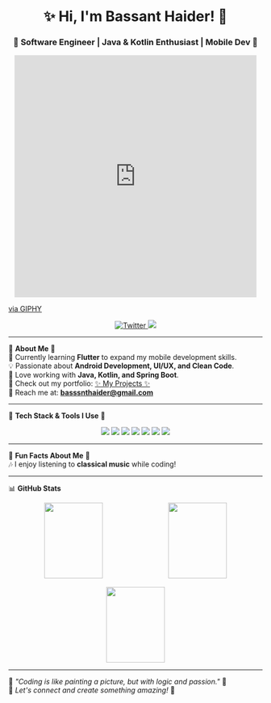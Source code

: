 <h1 align="center">✨ Hi, I'm Bassant Haider! 👋</h1>
<h3 align="center">💖 Software Engineer | Java & Kotlin Enthusiast | Mobile Dev 💖</h3>

<p align="center">
 <iframe src="https://giphy.com/embed/HzPtbOKyBoBFsK4hyc" width="480" height="480" style="" frameBorder="0" class="giphy-embed" allowFullScreen></iframe><p><a href="https://giphy.com/gifs/fomoduck-duck-fomo-forever-squad-HzPtbOKyBoBFsK4hyc">via GIPHY</a></p>
</p>

<p align="center">
  <a href="https://twitter.com/basanthaider" target="blank">
    <img src="https://img.shields.io/twitter/follow/basanthaider?logo=twitter&style=for-the-badge" alt="Twitter">
  </a>
  <a href="https://linkedin.com/in/bassanthaider" target="blank">
    <img src="https://img.shields.io/badge/LinkedIn-Bassant%20Haider-blue?style=for-the-badge&logo=linkedin">
  </a>
</p>

---

🌸 **About Me** 🌸  
🌱 Currently learning **Flutter** to expand my mobile development skills.  
💡 Passionate about **Android Development, UI/UX, and Clean Code**.  
🚀 Love working with **Java, Kotlin, and Spring Boot**.  
📂 Check out my portfolio: [✨ My Projects ✨](https://bassanthaider.my.canva.site/)  
📩 Reach me at: **basssnthaider@gmail.com**  

---

💖 **Tech Stack & Tools I Use** 💖  
<p align="center">
  <img src="https://img.shields.io/badge/Code-Java-blueviolet?style=for-the-badge&logo=java">
  <img src="https://img.shields.io/badge/Code-Kotlin-purple?style=for-the-badge&logo=kotlin">
  <img src="https://img.shields.io/badge/Framework-SpringBoot-green?style=for-the-badge&logo=spring">
  <img src="https://img.shields.io/badge/Database-MySQL-blue?style=for-the-badge&logo=mysql">
  <img src="https://img.shields.io/badge/Cloud-Firebase-orange?style=for-the-badge&logo=firebase">
  <img src="https://img.shields.io/badge/Tool-Docker-blue?style=for-the-badge&logo=docker">
  <img src="https://img.shields.io/badge/VersionControl-Git-pink?style=for-the-badge&logo=git">
</p>

---

🎀 **Fun Facts About Me** 🎀  
🎶 I enjoy listening to **classical music** while coding!   

---

📊 **GitHub Stats**  
<p align="center">
  <img src="https://github-readme-stats.vercel.app/api?username=basanthaider&show_icons=true&theme=rose_pine&hide_border=true" width="48%" height="150">
  <img src="https://github-readme-streak-stats.herokuapp.com/?user=basanthaider&theme=rose_pine&hide_border=true" width="48%" height="150">
</p>

<p align="center">
  <img src="https://github-readme-stats.vercel.app/api/top-langs/?username=basanthaider&layout=compact&theme=rose_pine&hide_border=true" width="48%" height="150">
</p>

---

🌸 *"Coding is like painting a picture, but with logic and passion."* 🌸  
💖 *Let's connect and create something amazing!* 💖  
